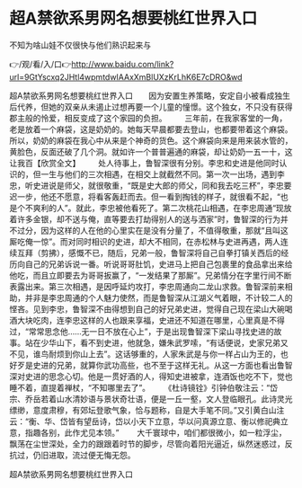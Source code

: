 # 超A禁欲系男网名想要桃红世界入口
不知为啥山娃不仅很快与他们熟识起来与

👉/观/看/入/口👉http://www.baidu.com/link?url=9GtYscxq2JHtl4wpmtdwIAAxXmBlUXzKrLhK6E7cDRO&wd

超A禁欲系男网名想要桃红世界入口　　因为安置生养策略，安定自小被看成独生后代养，但她的双亲从未遏止过想再要一个儿童的憧憬。这个独女，不只没有获得郡主般的怜爱，相反变成了这个家园的负担。
　　三年前，在我家客堂的一角，老是放着一个麻袋，这是奶奶的。她每天早晨都要去登山，也都要带着这个麻袋。所以，奶奶的麻袋在我心中从来是个神奇的货色。这个麻袋向来是用来装水管的，黄脸色，反面还破了几个洞。就如许一个普普遍通的麻袋，却让奶奶一五一十，这让我百【欣赏全文】
　　处人待事上，鲁智深很有分别。李忠和史进是他同时认识的，但一生与他们的三次相遇，在相交上就截然不同。第一次一出场，遇到李忠，听史进说是师父，就很敬重，“既是史大郎的师父，同和我去吃三杯”，李忠要迟一步，他还不愿意，将看客轰赶而去。但一看到掏钱的样子，就很看不起，“也是个不爽利的人”。就此，李忠被他看死了。第二次桃花山相遇，在李忠周通“现放着许多金银，却不送与俺，直等要去打劫得别人的送与洒家”时，鲁智深的行为并不过分，因为这样的人在他的心里实在是没有分量了，不值得敬重，那就“且叫这厮吃俺一惊”。而对同时相识的史进，却大不相同，在赤松林与史进再遇，两人连续互拜（剪拂），感慨不已，随后，兄弟一般，鲁智深将自己自拳打镇关西后的经历向自己的兄弟诉说一番。听说哥哥肚饥，史进马上把自己包裹里的食品拿出来给他吃，而且立即要去为哥哥扳赢了，“一发结果了那厮”。兄弟情分在字里行间不断表露出来。第三次相遇，是因呼延灼攻打，李忠周通向二龙山求救。鲁智深前来相助，并非是李忠周通的个人魅力使然，而是鲁智深从江湖义气着眼，不计较二人的悭吝。见到李忠，鲁智深不由得想到自己的好兄弟史进，觉得自己现在梁山大碗喝酒大块吃肉，连李忠这样的人也跟来享福，史进还不知道在哪里，心里真是不得过，“常常思念他……无一日不放在心上”，于是出现鲁智深下梁山寻找史进的故事。站在少华山下，看不到史进，他就急，嫌朱武罗嗦，“有话便说，史家兄弟又不见，谁鸟耐烦到你山上去”。这话够重的，人家朱武是与你一样占山为王的，也好歹是史进的兄弟，就算你武功高些，也不至于这样无礼。从这一方面也看出鲁智深对史进的思念心切。他是一贯好酒的人，得知史进被拿，连酒饭也吃不下，觉也睡不着，直提着禅杖，“不知哪里去了”。
　　《杜诗镜铨》引钟伯敬注云：“岱宗、乔岳若着山水清妙语与景状奇壮语，便是一丘一壑，文人登临眼孔。此诗灵光缥缈，意度肃穆，有郊坛登歌气象，恰与题称，自是大手笔不同。”又引黄白山注云：“衡、华、岱皆有望岳诗，岱以小天下立意，华以问真源立意、衡以修祀典立意，指趣各别，此作尤见本领。”
　　大千寰球中，咱们都很微小，如一粒浮尘，飘荡在尘世深处，全力的跟跟着时节的脚步，尽管向着阳光逼近，纵然迷惑过，反抗过，仍旧进取，流过便无悔无怨。

超A禁欲系男网名想要桃红世界入口
